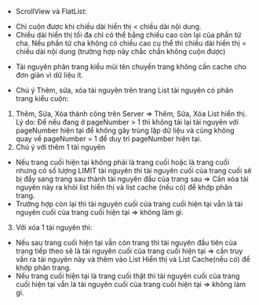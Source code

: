 * ScrollView và FlatList:
- Chỉ cuộn được khi chiều dài hiển thị < chiều dài nội dung.
- Chiều dài hiển thị tối đa chỉ có thể bằng chiều cao còn lại của phần tử cha. Nếu phần tử cha không có chiều cao cụ thể thì chiều dài hiển thị = chiều dài nội dung (trường hợp này chắc chắn không cuộn được)

* Tài nguyên phân trang kiểu mũi tên chuyển trang không cần cache cho đơn giản vì dữ liệu ít.

* Chú ý Thêm, sửa, xóa tài nguyên trên trang List tài nguyên có phân trang kiểu cuộn:
1. Thêm, Sửa, Xóa thành công trên Server => Thêm, Sửa, Xóa List hiển thị. Lý do: Để nếu đang ở pageNumber > 1 thì không tải lại tài nguyên với pageNumber hiện tại để không gây trùng lặp dữ liệu và cũng không quay về pageNumber = 1 để duy trì pageNumber hiện tại.
2. Chú ý với thêm 1 tài nguyên
- Nếu trang cuối hiện tại không phải là trang cuối hoặc là trang cuối nhưng có số lượng LIMIT tài nguyên thì tài nguyên cuối của trang cuối sẽ bị đẩy sang trang sau thành tài nguyên đầu của trang sau => Cần xóa tài nguyên này ra khỏi list hiển thị và list cache (nếu có) để khớp phân trang.
- Trường hợp còn lại thì tài nguyên cuối của trang cuối hiện tại vẫn là tài nguyên cuối của trang cuối hiện tại => không làm gì.
3. Với xóa 1 tài nguyên thì:
- Nếu sau trang cuối hiện tại vẫn còn trang thì tài nguyên đầu tiên của trang tiếp theo sẽ là tài nguyên cuối của trang cuối hiện tại => cần truy vấn ra tài nguyên này và thêm vào List Hiển thị và List Cache(nếu có) để khớp phân trang.
- Nếu trang cuối hiện tại là trang cuối thật thì tài nguyên cuối của trang cuối hiện tại vẫn là tài nguyên cuối của trang cuối hiện tại => không làm gì.

